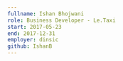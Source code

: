 ```yaml
---
fullname: Ishan Bhojwani
role: Business Developer - Le.Taxi
start: 2017-05-23
end: 2017-12-31
employer: dinsic
github: IshanB
---
```

